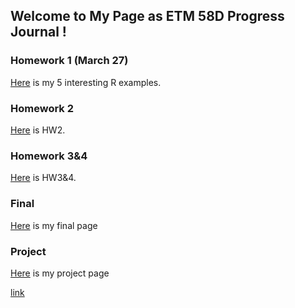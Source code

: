 
## Welcome to My Page as ETM 58D Progress Journal !

### Homework 1 (March 27)

[Here](https://rpubs.com/senatorlakk/882841) is my 5 interesting R examples.

### Homework 2
[Here](https://rpubs.com/senatorlakk/907941) is HW2.

### Homework 3&4
[Here](https://rpubs.com/senatorlakk/913896) is HW3&4.

### Final
[Here](https://rpubs.com/senatorlakk/911367) is my final page

### Project
[Here](https://rpubs.com/senatorlakk/913891) is my project page

[link](https://moodle.boun.edu.tr/login/)

